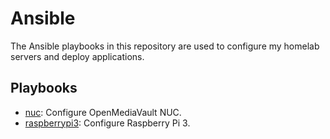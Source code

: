 # Ansible

The Ansible playbooks in this repository are used to configure my homelab servers and deploy applications.

## Playbooks

- [nuc](nuc/README.md): Configure OpenMediaVault NUC.
- [raspberrypi3](raspberrypi3/README.md): Configure Raspberry Pi 3.
